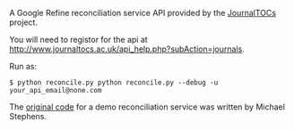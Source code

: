 A Google Refine reconciliation service API provided by the [JournalTOCs](http://www.journaltocs.ac.uk/api_help.php?subAction=journals) project.

You will need to registor for the api at http://www.journaltocs.ac.uk/api_help.php?subAction=journals.

Run as:
~~~~
$ python reconcile.py python reconcile.py --debug -u your_api_email@none.com
~~~~

The [original code](https://github.com/mikejs/reconcile-demo) for a demo reconciliation service was written by Michael Stephens.

